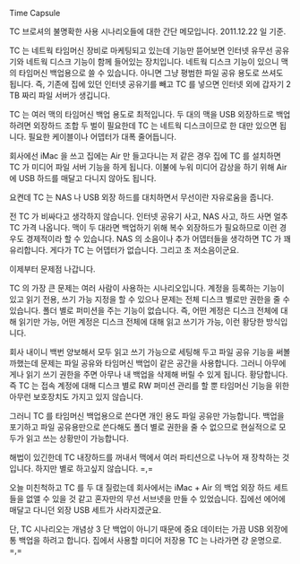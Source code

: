 Time Capsule

TC 브로셔의 불명확한 사용 시나리오들에 대한 간단 메모입니다. 2011.12.22 일 기준.

TC 는 네트웍 타임머신 장비로 마케팅되고 있는데 기능만 뜯어보면 인터넷 유무선 공유기와 네트웍 디스크 기능이 함께 들어있는 장치입니다. 네트웍 디스크 기능이 있으니 맥의 타임머신 백업용으로 쓸 수 있습니다. 아니면 그냥 평범한 파일 공유 용도로 쓰셔도 됩니다. 즉, 기존에 집에 있던 인터넷 공유기를 빼고 TC 를 넣으면 인터넷 외에 갑자기 2 TB 짜리 파일 서버가 생깁니다.

TC 는 여러 맥의 타임머신 백업 용도로 최적입니다. 두 대의 맥을 USB 외장하드로 백업하려면 외장하드 조합 두 벌이 필요한데 TC 는 네트웍 디스크이므로 한 대만 있으면 됩니다. 필요한 케이블이나 어뎁터가 대폭 줄어듭니다.

회사에선 iMac 을 쓰고 집에는 Air 만 들고다니는 저 같은 경우 집에 TC 를 설치하면 TC 가 미디어 파일 서버 기능을 하게 됩니다. 이불에 누워 미디어 감상을 하기 위해 Air 에 USB 하드를 매달고 다니지 않아도 됩니다.

요켠데 TC 는 NAS 나 USB 외장 하드를 대치하면서 무선이란 자유로움을 줍니다.

전 TC 가 비싸다고 생각하지 않습니다. 인터넷 공유기 사고, NAS 사고, 하드 사면 얼추 TC 가격 나옵니다.
맥이 두 대라면 백업하기 위해 복수 외장하드가 필요하므로 이런 경우도 경제적이라 할 수 있습니다. 
NAS 의 소음이나 추가 어뎁터들을 생각하면 TC 가 꽤 유리합니다. 게다가 TC 는 어뎁터가 없습니다. 그리고 초 저소음이군요.

이제부터 문제점 나갑니다.

TC 의 가장 큰 문제는 여러 사람이 사용하는 시나리오입니다.
계정을 등록하는 기능이 있고 읽기 전용, 쓰기 가능 지정을 할 수 있으나 문제는 전체 디스크 별로만 권한을 줄 수 있습니다.
폴더 별로 퍼미션을 주는 기능이 없습니다.
즉, 어떤 계정은 디스크 전체에 대해 읽기만 가능, 어떤 계정은 디스크 전체에 대해 읽고 쓰기가 가능, 이런 황당한 방식입니다.

회사 내이니 백번 양보해서 모두 읽고 쓰기 가능으로 세팅해 두고 파일 공유 기능을 써볼까했는데
문제는 파일 공유와 타임머신 백업이 같은 공간을 사용합니다. 그러니 아무에게나 읽기 쓰기 권한을 주면 아무나 내 백업을 삭제해 버릴 수 있게 됩니다. 황당합니다.
즉 TC 는 접속 계정에 대해 디스크 별로 RW 퍼미션 관리를 할 뿐 타임머신 기능을 위한 아무런 보호장치도 가지고 있지 않습니다. 

그러니 TC 를 타임머신 백업용으로 쓴다면 개인 용도 파일 공유만 가능합니다. 백업을 포기하고 파일 공유용만으로 쓴다해도 폴더 별로 권한을 줄 수 없으므로 현실적으로 모두가 읽고 쓰는 상황만이 가능합니다.

해법이 있긴한데 TC 내장하드를 꺼내서 맥에서 여러 파티션으로 나누어 재 장착하는 것입니다. 하지만 별로 하고싶지 않습니다. =,=

오늘 미친척하고 TC 를 두 대 질렀는데 회사에서는 iMac + Air 의 백업 외장 하드 세트들을 없앨 수 있을 것 같고 혼자만의 무선 서브넷을 만들 수 있었습니다. 집에선 에어에 매달고 다니던 외장 USB 세트가 사라지겠군요.

단, TC 시나리오는 개념상 3 단 백업이 아니기 때문에 중요 데이터는 가끔 USB 외장에 통 백업을 하려고 합니다. 집에서 사용할 미디어 저장용 TC 는 나라가면 걍 운명으로. =,=